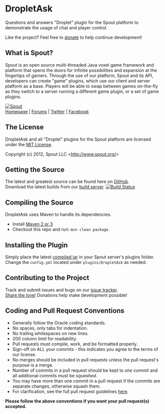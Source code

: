 DropletAsk
==========
Questions and answers "Droplet" plugin for the Spout platform to demonstrate the usage of chat and player control.

Like the project? Feel free to [donate] to help continue development!

## What is Spout?
Spout is an open source multi-threaded Java voxel game framework and platform that opens the doors for infinite possibilities and expansion at the fingertips of gamers. Through the use of our platform, Spout and its API, developers can create "game" plugins, which use our client and server platform as a base. Players will be able to swap between games on-the-fly as they switch to a server running a different game plugin, or a set of game plugins.

[![Spout][Logo]][Homepage]  
[Homepage] | [Forums] | [Twitter] | [Facebook]

## The License
DropletAsk and all "Droplet" plugins for the Spout platform are licensed under the [MIT License][License].

Copyright (c) 2012, Spout LLC <<http://www.spout.org/>>  

## Getting the Source
The latest and greatest source can be found here on [GitHub][Source].  
Download the latest builds from our [build server][Builds]. [![Build Status](http://build.spout.org/job/DropletAsk/badge/icon)][Builds]

## Compiling the Source
DropletAsk uses Maven to handle its dependencies.

* Install [Maven 2 or 3](http://maven.apache.org/download.html)  
* Checkout this repo and run: `mvn clean package`

## Installing the Plugin
Simply place the latest [compiled jar][Builds] in your Spout server's plugins folder.  
Change the `config.yml` located under `plugins/DropletAsk` as needed.

## Contributing to the Project
Track and submit issues and bugs on our [issue tracker][Issues].  
[Share the love!][Donate] Donations help make development possible!

## Coding and Pull Request Conventions
* Generally follow the Oracle coding standards.
* No spaces, only tabs for indentation.
* No trailing whitespaces on new lines.
* 200 column limit for readability.
* Pull requests must compile, work, and be formatted properly.
* Sign-off on ALL your commits - this indicates you agree to the terms of our license.
* No merges should be included in pull requests unless the pull request's purpose is a merge.
* Number of commits in a pull request should be kept to *one commit* and all additional commits must be *squashed*.
* You may have more than one commit in a pull request if the commits are separate changes, otherwise squash them.
* For clarification, see the full pull request guidelines [here](http://spout.in/prguide).

**Please follow the above conventions if you want your pull request(s) accepted.**

[Logo]: http://cdn.spout.org/img/logo/spout_new.png
[Homepage]: http://www.spout.org
[Forums]: http://forums.spout.org
[License]: http://cdn.spout.org/license/mit.txt
[Source]: https://github.com/Droplets/DropletAsk
[Builds]: http://build.spout.org/job/DropletAsk
[Issues]: http://issues.spout.org/browse/droplet
[Wiki]: http://wiki.spout.org/display/droplet
[Twitter]: http://spout.in/twitter
[Facebook]: http://spout.in/facebook
[Donate]: http://spout.in/donate
